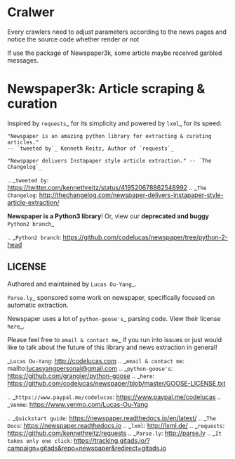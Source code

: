 # Cralwer

Every crawlers need to adjust parameters according to the news pages and notice the source code whether render or not

If use the package of Newspaper3k, some article maybe received garbled messages.

Newspaper3k: Article scraping & curation
========================================


Inspired by `requests`_ for its simplicity and powered by `lxml`_ for its speed:

    "Newspaper is an amazing python library for extracting & curating articles."
    -- `tweeted by`_ Kenneth Reitz, Author of `requests`_

    "Newspaper delivers Instapaper style article extraction." -- `The Changelog`_

.. _`tweeted by`: https://twitter.com/kennethreitz/status/419520678862548992
.. _`The Changelog`: http://thechangelog.com/newspaper-delivers-instapaper-style-article-extraction/

**Newspaper is a Python3 library**! Or, view our **deprecated and buggy** `Python2 branch`_

.. _`Python2 branch`: https://github.com/codelucas/newspaper/tree/python-2-head


LICENSE
-------

Authored and maintained by `Lucas Ou-Yang`_.

`Parse.ly`_ sponsored some work on newspaper, specifically focused on
automatic extraction.

Newspaper uses a lot of `python-goose's`_ parsing code. View their license `here`_.

Please feel free to `email & contact me`_ if you run into issues or just would like
to talk about the future of this library and news extraction in general!

 _`Lucas Ou-Yang`: http://codelucas.com
.. _`email & contact me`: mailto:lucasyangpersonal@gmail.com
.. _`python-goose's`: https://github.com/grangier/python-goose
.. _`here`: https://github.com/codelucas/newspaper/blob/master/GOOSE-LICENSE.txt

.. _`https://www.paypal.me/codelucas`: https://www.paypal.me/codelucas
.. _`Venmo`: https://www.venmo.com/Lucas-Ou-Yang

.. _`Quickstart guide`: https://newspaper.readthedocs.io/en/latest/
.. _`The Docs`: https://newspaper.readthedocs.io
.. _`lxml`: http://lxml.de/
.. _`requests`: https://github.com/kennethreitz/requests
.. _`Parse.ly`: http://parse.ly
.. _`It takes only one click`: https://tracking.gitads.io/?campaign=gitads&repo=newspaper&redirect=gitads.io
